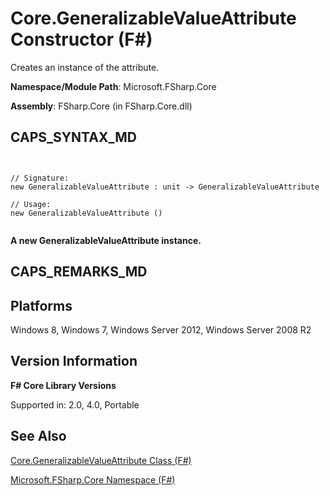 # Core.GeneralizableValueAttribute Constructor (F#)

Creates an instance of the attribute.

**Namespace/Module Path**: Microsoft.FSharp.Core

**Assembly**: FSharp.Core (in FSharp.Core.dll)


## CAPS_SYNTAX_MD



```


// Signature:
new GeneralizableValueAttribute : unit -> GeneralizableValueAttribute

// Usage:
new GeneralizableValueAttribute ()


```


**A new GeneralizableValueAttribute instance.**
## CAPS_REMARKS_MD

## Platforms
Windows 8, Windows 7, Windows Server 2012, Windows Server 2008 R2


## Version Information
**F# Core Library Versions**

Supported in: 2.0, 4.0, Portable




## See Also
[Core.GeneralizableValueAttribute Class &#40;F&#35;&#41;](Core.GeneralizableValueAttribute+Class+%28F%23%29.md)

[Microsoft.FSharp.Core Namespace &#40;F&#35;&#41;](Microsoft.FSharp.Core+Namespace+%28F%23%29.md)

